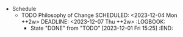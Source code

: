 - Schedule
	- TODO Philosophy of Change
	  SCHEDULED: <2023-12-04 Mon ++2w>
	  DEADLINE: <2023-12-07 Thu ++2w>
	  :LOGBOOK:
	  * State "DONE" from "TODO" [2023-12-01 Fri 15:25]
	  :END: